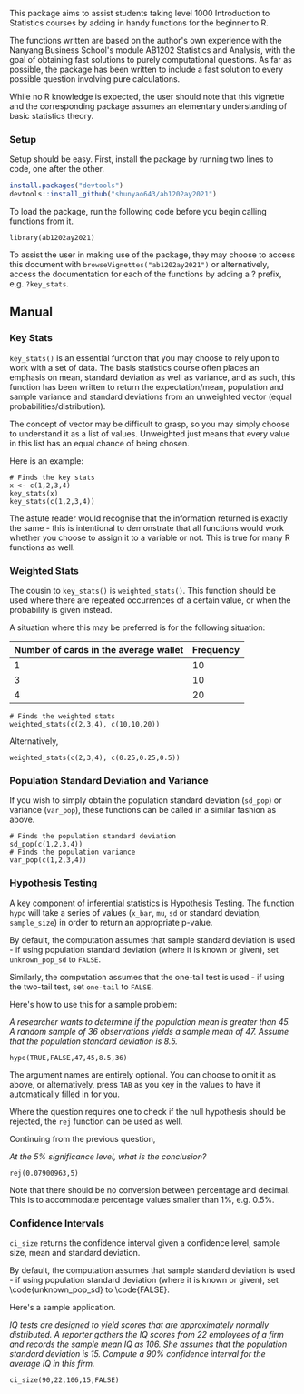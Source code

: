 

This package aims to assist students taking level 1000 Introduction to Statistics courses by adding in handy functions for the beginner to R.

The functions written are based on the author's own experience with the Nanyang Business School's module AB1202 Statistics and Analysis, with the goal of obtaining fast solutions to purely computational questions. As far as possible, the package has been written to include a fast solution to every possible question involving pure calculations.

While no R knowledge is expected, the user should note that this vignette and the corresponding package assumes an elementary understanding of basic statistics theory.

### Setup

Setup should be easy. First, install the package by running two lines to code, one after the other.

```r
install.packages("devtools")
devtools::install_github("shunyao643/ab1202ay2021")
```

To load the package, run the following code before you begin calling functions from it.

```{r setup}
library(ab1202ay2021)
```

To assist the user in making use of the package, they may choose to access this document with `browseVignettes("ab1202ay2021")` or alternatively, access the documentation for each of the functions by adding a ? prefix, e.g. `?key_stats`.



## Manual

### Key Stats

`key_stats()` is an essential function that you may choose to rely upon to work with a set of data. The basis statistics course often places an emphasis on mean, standard deviation as well as variance, and as such, this function has been written to return the expectation/mean, population and sample variance and standard deviations from an unweighted vector (equal probabilities/distribution).

The concept of vector may be difficult to grasp, so you may simply choose to understand it as a list of values. Unweighted just means that every value in this list has an equal chance of being chosen.

Here is an example:

```{r}
# Finds the key stats
x <- c(1,2,3,4)
key_stats(x)
key_stats(c(1,2,3,4))
```

The astute reader would recognise that the information returned is exactly the same - this is intentional to demonstrate that all functions would work whether you choose to assign it to a variable or not. This is true for many R functions as well.

### Weighted Stats

The cousin to `key_stats()` is `weighted_stats()`. This function should be used where there are repeated occurrences of a certain value, or when the probability is given instead.

A situation where this may be preferred is for the following situation: 

| Number of cards in the average wallet | Frequency |
|:-----|---------|
|    1 |    10   |
|    3 |    10   |
|    4 |    20   |

```{r}
# Finds the weighted stats
weighted_stats(c(2,3,4), c(10,10,20))
```

Alternatively,

```{r}
weighted_stats(c(2,3,4), c(0.25,0.25,0.5))
```

### Population Standard Deviation and Variance

If you wish to simply obtain the population standard deviation (`sd_pop`) or variance (`var_pop`), these functions can be called in a similar fashion as above.

```{r}
# Finds the population standard deviation
sd_pop(c(1,2,3,4))
# Finds the population variance
var_pop(c(1,2,3,4))
```

### Hypothesis Testing

A key component of inferential statistics is Hypothesis Testing. The function `hypo` will take a series of values (`x_bar`, `mu`, `sd` or standard deviation, `sample_size`) in order to return an appropriate p-value. 

By default, the computation assumes that sample standard deviation is used - if using population standard deviation (where it is known or given), set `unknown_pop_sd` to `FALSE`.

Similarly, the computation assumes that the one-tail test is used - if using the two-tail test, set `one-tail` to `FALSE`.

Here's how to use this for a sample problem:

_A researcher wants to determine if the population mean is greater than 45. A random sample of 36 observations yields a sample mean of 47. Assume that the population standard deviation is 8.5._

```{r}
hypo(TRUE,FALSE,47,45,8.5,36)
```

The argument names are entirely optional. You can choose to omit it as above, or alternatively, press `TAB` as you key in the values to have it automatically filled in for you.

Where the question requires one to check if the null hypothesis should be rejected, the `rej` function can be used as well. 

Continuing from the previous question, 

_At the 5% significance level, what is the conclusion?_

```{r}
rej(0.07900963,5)
```
Note that there should be no conversion between percentage and decimal. This is to accommodate percentage values smaller than 1\%, e.g. 0.5\%.


### Confidence Intervals

`ci_size` returns the confidence interval given a confidence level, sample size, mean and standard deviation.

By default, the computation assumes that sample standard deviation is used - if using population standard deviation (where it is known or given), set \code{unknown_pop_sd} to \code{FALSE}.

Here's a sample application.

_IQ tests are designed to yield scores that are approximately normally distributed. A reporter gathers the IQ scores from 22 employees of a firm and records the sample mean IQ as 106. She assumes that the population standard deviation is 15. Compute a 90% confidence interval for the average IQ in this firm._

```{r}
ci_size(90,22,106,15,FALSE)
```
